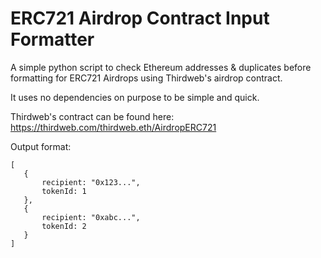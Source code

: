 # ERC721 Airdrop Contract Input Formatter
A simple python script to check Ethereum addresses &amp; duplicates before formatting for ERC721 Airdrops using Thirdweb's airdrop contract.

It uses no dependencies on purpose to be simple and quick. 

Thirdweb's contract can be found here: https://thirdweb.com/thirdweb.eth/AirdropERC721

Output format:

```
[
   {
       recipient: "0x123...",
       tokenId: 1 
   },
   {
       recipient: "0xabc...",
       tokenId: 2
   }
]
```
